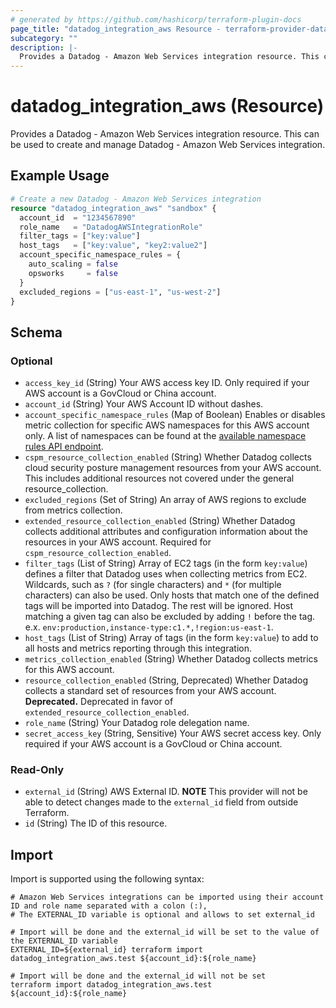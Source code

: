 ```yaml
---
# generated by https://github.com/hashicorp/terraform-plugin-docs
page_title: "datadog_integration_aws Resource - terraform-provider-datadog"
subcategory: ""
description: |-
  Provides a Datadog - Amazon Web Services integration resource. This can be used to create and manage Datadog - Amazon Web Services integration.
---
```


# datadog_integration_aws (Resource)

Provides a Datadog - Amazon Web Services integration resource. This can be used to create and manage Datadog - Amazon Web Services integration.

## Example Usage

```terraform
# Create a new Datadog - Amazon Web Services integration
resource "datadog_integration_aws" "sandbox" {
  account_id  = "1234567890"
  role_name   = "DatadogAWSIntegrationRole"
  filter_tags = ["key:value"]
  host_tags   = ["key:value", "key2:value2"]
  account_specific_namespace_rules = {
    auto_scaling = false
    opsworks     = false
  }
  excluded_regions = ["us-east-1", "us-west-2"]
}
```

<!-- schema generated by tfplugindocs -->
## Schema

### Optional

- `access_key_id` (String) Your AWS access key ID. Only required if your AWS account is a GovCloud or China account.
- `account_id` (String) Your AWS Account ID without dashes.
- `account_specific_namespace_rules` (Map of Boolean) Enables or disables metric collection for specific AWS namespaces for this AWS account only. A list of namespaces can be found at the [available namespace rules API endpoint](https://docs.datadoghq.com/api/v1/aws-integration/#list-namespace-rules).
- `cspm_resource_collection_enabled` (String) Whether Datadog collects cloud security posture management resources from your AWS account. This includes additional resources not covered under the general resource_collection.
- `excluded_regions` (Set of String) An array of AWS regions to exclude from metrics collection.
- `extended_resource_collection_enabled` (String) Whether Datadog collects additional attributes and configuration information about the resources in your AWS account. Required for `cspm_resource_collection_enabled`.
- `filter_tags` (List of String) Array of EC2 tags (in the form `key:value`) defines a filter that Datadog uses when collecting metrics from EC2. Wildcards, such as `?` (for single characters) and `*` (for multiple characters) can also be used. Only hosts that match one of the defined tags will be imported into Datadog. The rest will be ignored. Host matching a given tag can also be excluded by adding `!` before the tag. e.x. `env:production,instance-type:c1.*,!region:us-east-1`.
- `host_tags` (List of String) Array of tags (in the form `key:value`) to add to all hosts and metrics reporting through this integration.
- `metrics_collection_enabled` (String) Whether Datadog collects metrics for this AWS account.
- `resource_collection_enabled` (String, Deprecated) Whether Datadog collects a standard set of resources from your AWS account. **Deprecated.** Deprecated in favor of `extended_resource_collection_enabled`.
- `role_name` (String) Your Datadog role delegation name.
- `secret_access_key` (String, Sensitive) Your AWS secret access key. Only required if your AWS account is a GovCloud or China account.

### Read-Only

- `external_id` (String) AWS External ID. **NOTE** This provider will not be able to detect changes made to the `external_id` field from outside Terraform.
- `id` (String) The ID of this resource.

## Import

Import is supported using the following syntax:

```shell
# Amazon Web Services integrations can be imported using their account ID and role name separated with a colon (:),
# The EXTERNAL_ID variable is optional and allows to set external_id

# Import will be done and the external_id will be set to the value of the EXTERNAL_ID variable
EXTERNAL_ID=${external_id} terraform import datadog_integration_aws.test ${account_id}:${role_name}

# Import will be done and the external_id will not be set
terraform import datadog_integration_aws.test ${account_id}:${role_name}
```
